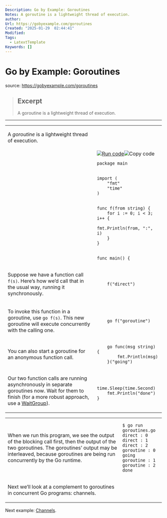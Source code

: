 ```yaml
---
Description: Go by Example: Goroutines
Notes: A goroutine is a lightweight thread of execution.
author: 
Url: https://gobyexample.com/goroutines
Created: "2025-01-29  02:44:41"
Modified: 
Tags:
  - LatextTemplate
Keywords: []
---
```


# Go by Example: Goroutines

source: https://gobyexample.com/goroutines

> ## Excerpt
> A goroutine is a lightweight thread of execution.

---
<table><tbody><tr><td><p>A <em>goroutine</em> is a lightweight thread of execution.</p></td><td></td></tr><tr><td></td><td><a href="https://go.dev/play/p/I7scqRijEJt"><img title="Run code" src="https://gobyexample.com/play.png"></a><img title="Copy code" src="https://gobyexample.com/clipboard.png"><pre><code><span><span><span>package</span> <span>main</span></span></span></code></pre></td></tr><tr><td></td><td><pre><code><span><span><span>import</span> <span>(</span>
</span></span><span><span>    <span>"fmt"</span>
</span></span><span><span>    <span>"time"</span>
</span></span><span><span><span>)</span></span></span></code></pre></td></tr><tr><td></td><td><pre><code><span><span><span>func</span> <span>f</span><span>(</span><span>from</span> <span>string</span><span>)</span> <span>{</span>
</span></span><span><span>    <span>for</span> <span>i</span> <span>:=</span> <span>0</span><span>;</span> <span>i</span> <span>&lt;</span> <span>3</span><span>;</span> <span>i</span><span>++</span> <span>{</span>
</span></span><span><span>        <span>fmt</span><span>.</span><span>Println</span><span>(</span><span>from</span><span>,</span> <span>":"</span><span>,</span> <span>i</span><span>)</span>
</span></span><span><span>    <span>}</span>
</span></span><span><span><span>}</span></span></span></code></pre></td></tr><tr><td></td><td><pre><code><span><span><span>func</span> <span>main</span><span>()</span> <span>{</span></span></span></code></pre></td></tr><tr><td><p>Suppose we have a function call <code>f(s)</code>. Here’s how we’d call that in the usual way, running it synchronously.</p></td><td><pre><code><span><span>    <span>f</span><span>(</span><span>"direct"</span><span>)</span></span></span></code></pre></td></tr><tr><td><p>To invoke this function in a goroutine, use <code>go f(s)</code>. This new goroutine will execute concurrently with the calling one.</p></td><td><pre><code><span><span>    <span>go</span> <span>f</span><span>(</span><span>"goroutine"</span><span>)</span></span></span></code></pre></td></tr><tr><td><p>You can also start a goroutine for an anonymous function call.</p></td><td><pre><code><span><span>    <span>go</span> <span>func</span><span>(</span><span>msg</span> <span>string</span><span>)</span> <span>{</span>
</span></span><span><span>        <span>fmt</span><span>.</span><span>Println</span><span>(</span><span>msg</span><span>)</span>
</span></span><span><span>    <span>}(</span><span>"going"</span><span>)</span></span></span></code></pre></td></tr><tr><td><p>Our two function calls are running asynchronously in separate goroutines now. Wait for them to finish (for a more robust approach, use a <a href="https://gobyexample.com/waitgroups">WaitGroup</a>).</p></td><td><pre><code><span><span>    <span>time</span><span>.</span><span>Sleep</span><span>(</span><span>time</span><span>.</span><span>Second</span><span>)</span>
</span></span><span><span>    <span>fmt</span><span>.</span><span>Println</span><span>(</span><span>"done"</span><span>)</span>
</span></span><span><span><span>}</span></span></span></code></pre></td></tr></tbody></table>

<table><tbody><tr><td><p>When we run this program, we see the output of the blocking call first, then the output of the two goroutines. The goroutines’ output may be interleaved, because goroutines are being run concurrently by the Go runtime.</p></td><td><pre><code><span><span><span>$</span> go run goroutines.go
</span></span><span><span><span>direct : 0
</span></span></span><span><span><span>direct : 1
</span></span></span><span><span><span>direct : 2
</span></span></span><span><span><span>goroutine : 0
</span></span></span><span><span><span>going
</span></span></span><span><span><span>goroutine : 1
</span></span></span><span><span><span>goroutine : 2
</span></span></span><span><span><span>done</span></span></span></code></pre></td></tr><tr><td><p>Next we’ll look at a complement to goroutines in concurrent Go programs: channels.</p></td><td></td></tr></tbody></table>

Next example: [Channels](https://gobyexample.com/channels).
